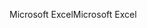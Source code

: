 <span data-ttu-id="2ee0c-101">Microsoft Excel</span><span class="sxs-lookup"><span data-stu-id="2ee0c-101">Microsoft Excel</span></span>